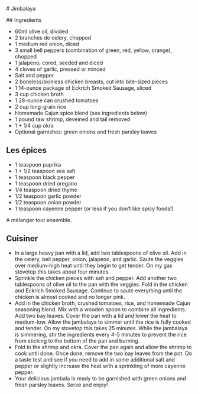 
# Jimbalaya

## Ingredients

* 60ml olive oil, divided
* 2 branches de celery, chopped
* 1 medium red onion, diced
* 3 small bell peppers (combination of green, red, yellow, orange), chopped
* 1 jalapeno, cored, seeded and diced
* 4 cloves of garlic, pressed or minced
* Salt and pepper
* 2 boneless/skinless chicken breasts, cut into bite-sized pieces
* 1 14-ounce package of Eckrich Smoked Sausage, sliced
* 3 cup chicken broth
* 1 28-ounce can crushed tomatoes
* 2 cup long-grain rice
* Homemade Cajun spice blend (see ingredients below)
* 1 pound raw shrimp, deveined and tail removed
* 1 + 1/4 cup okra
* Optional garnishes: green onions and fresh parsley leaves

## Les épices

* 1 teaspoon paprika
* 1 + 1/2 teaspoon sea salt
* 1 teaspoon black pepper
* 1 teaspoon dried oregano
* 1/4 teaspoon dried thyme
* 1/2 teaspoon garlic powder
* 1/2 teaspoon onion powder
* 1 teaspoon cayenne pepper (or less if you don’t like spicy foods!)

A mélanger tout ensemble.

## Cuisiner

* In a large heavy pan with a lid, add two tablespoons of olive oil. Add in the celery, bell pepper, onion, jalapeno, and garlic. Saute the veggies over medium-high heat until they begin to get tender. On my gas stovetop this takes about four minutes.
* Sprinkle the chicken pieces with salt and pepper. Add another two tablespoons of olive oil to the pan with the veggies. Fold in the chicken and Eckrich Smoked Sausage. Continue to saute everything until the chicken is almost cooked and no longer pink.
* Add in the chicken broth, crushed tomatoes, rice, and homemade Cajun seasoning blend. Mix with a wooden spoon to combine all ingredients. Add two bay leaves. Cover the pan with a lid and lower the heat to medium-low. Allow the jambalaya to simmer until the rice is fully cooked and tender. On my stovetop this takes 25 minutes. While the jambalaya is simmering, stir the ingredients every 4-5 minutes to prevent the rice from sticking to the bottom of the pan and burning.
* Fold in the shrimp and okra. Cover the pan again and allow the shrimp to cook until done. Once done, remove the two bay leaves from the pot. Do a taste test and see if you need to add in some additional salt and pepper or slightly increase the heat with a sprinkling of more cayenne pepper.
* Your delicious jambala is ready to be garnished with green onions and fresh parsley leaves. Serve and enjoy!

